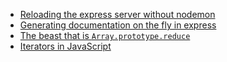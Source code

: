 
- [Reloading the express server without nodemon](express-reload/index.md)
- [Generating documentation on the fly in express](docs-on-fly/index.md)
- [The beast that is `Array.prototype.reduce`](the-madlad-reduce/index.md)
- [Iterators in JavaScript](iterators/index.md)
